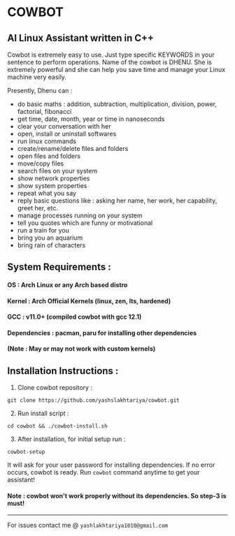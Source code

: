 # COWBOT  
## AI Linux Assistant written in C++

Cowbot is extremely easy to use. Just type specific KEYWORDS in your sentence to perform operations. Name of the cowbot is DHENU. She is extremely powerful and she can help you save time and manage your Linux machine very easily.

Presently, Dhenu can :

* do basic maths : addition, subtraction, multiplication, division, power, factorial, fibonacci
* get time, date, month, year or time in nanoseconds
* clear your conversation with her
* open, install or uninstall softwares
* run linux commands
* create/rename/delete files and folders
* open files and folders
* move/copy files
* search files on your system
* show network properties
* show system properties
* repeat what you say
* reply basic questions like : asking her name, her work, her capability, greet her, etc.
* manage processes running on your system
* tell you quotes which are funny or motivational
* run a train for you
* bring you an aquarium
* bring rain of characters

## System Requirements :
#### OS : Arch Linux or any Arch based distro


#### Kernel : Arch Official Kernels (linux, zen, lts, hardened)


#### GCC : v11.0+ (compiled cowbot with gcc 12.1)


#### Dependencies : pacman, paru for installing other dependencies


#### (Note : May or may not work with custom kernels)


## Installation Instructions :
1. Clone cowbot repository :
~~~
git clone https://github.com/yashslakhtariya/cowbot.git
~~~
2. Run install script :
~~~
cd cowbot && ./cowbot-install.sh
~~~
3. After installation, for initial setup run :
~~~
cowbot-setup
~~~

It will ask for your user password for installing dependencies. If no error occurs, cowbot is ready. Run ```cowbot``` command anytime to get your assistant!

#### Note : cowbot won't work properly without its dependencies. So step-3 is must! 
***
For issues contact me @ `yashlakhtariya1010@gmail.com`
